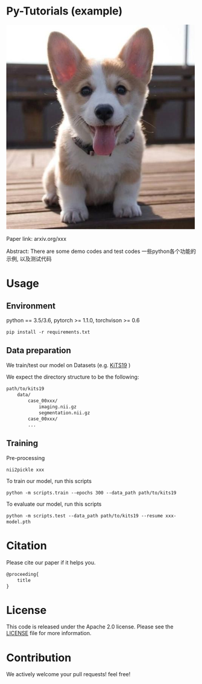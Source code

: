 **Py-Tutorials (example)**
======== 
<!-- Description -->
![Trans](./corgi1.jpg)

Paper link: arxiv.org/xxx

Abstract: There are some demo codes and test codes
一些python各个功能的示例, 以及测试代码

# Usage

## Environment
python == 3.5/3.6, 
pytorch >= 1.1.0, 
torchvison >= 0.6


```
pip install -r requirements.txt
```

## Data preparation
We train/test our model on Datasets (e.g. [KiTS19](http://xxx.org/xxx/xx) ) 
<!-- or You can download from link: xxx -->

We expect the directory structure to be the following:
```
path/to/kits19
    data/
        case_00xxx/
            imaging.nii.gz
            segmentation.nii.gz
        case_00xxx/
        ...
```
## Training
Pre-processing
```
nii2pickle xxx
```
To train our model, run this scripts
```
python -m scripts.train --epochs 300 --data_path path/to/kits19 
```
To evaluate our model, run this scripts
```
python -m scripts.test --data_path path/to/kits19 --resume xxx-model.pth
```

# Citation
Please cite our paper if it helps you.
```
@proceeding{
    title
}
```
# License
This code is released under the Apache 2.0 license. Please see the [LICENSE](LICENSE) file for more information.

# Contribution
We actively welcome your pull requests! feel free!
